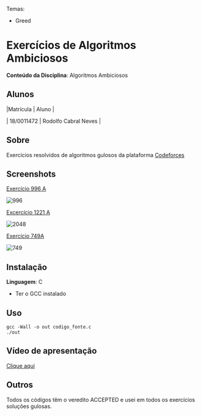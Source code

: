 Temas:
 - Greed 
 
# Exercícios de Algoritmos Ambiciosos

**Conteúdo da Disciplina**: Algoritmos Ambiciosos<br>

## Alunos
|Matrícula | Aluno |

| 18/0011472  |  Rodolfo Cabral Neves |

## Sobre 
Exercícios resolvidos de algoritmos gulosos da plataforma [Codeforces](https://codeforces.com/) 

## Screenshots

[Exercício 996 A](https://codeforces.com/problemset/problem/996/A)

![996](https://user-images.githubusercontent.com/9947506/157121213-a5c9439e-b04a-4200-8519-a4d7e2f1b755.png)

[Excercício 1221 A](https://codeforces.com/contest/1221/problem/A)

![2048](https://user-images.githubusercontent.com/9947506/157124034-235acac5-9104-44d2-90f9-a11365609417.png)

[Exercício 749A](https://codeforces.com/problemset/problem/749/A)

![749](https://user-images.githubusercontent.com/9947506/157128871-4fab8719-99e4-4cdb-9a48-0f9073c04511.png)


## Instalação 
**Linguagem**: C<br>

 * Ter o GCC instalado

## Uso 

```
gcc -Wall -o out codigo_fonte.c
./out

```

## Vídeo de apresentação

[Clique aqui](https://drive.google.com/file/d/1RAGboNVzU9G8jxsZgy79hEtuP1fBluLV/view?usp=sharing)

## Outros 
Todos os códigos têm o veredito ACCEPTED e usei em todos os exercícios soluções gulosas. 




